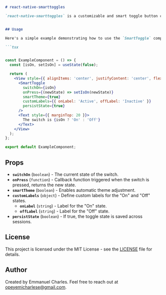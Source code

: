 

```markdown
# react-native-smarttoggles

`react-native-smarttoggles` is a customizable and smart toggle button component for React Native. It offers various customization options, including themes, custom labels, and persistent state handling.


## Usage

Here's a simple example demonstrating how to use the `SmartToggle` component in your React Native project:

```tsx


const ExampleComponent = () => {
  const [isOn, setIsOn] = useState(false);

  return (
    <View style={{ alignItems: 'center', justifyContent: 'center', flex: 1 }}>
      <SmartToggle
        switchOn={isOn}
        onPress={(newState) => setIsOn(newState)}
        smartTheme={true}
        customLabels={{ onLabel: 'Active', offLabel: 'Inactive' }}
        persistState={true}
      />
      <Text style={{ marginTop: 20 }}>
        The switch is {isOn ? 'On' : 'Off'}
      </Text>
    </View>
  );
};

export default ExampleComponent;
```

## Props

- **`switchOn`** (`boolean`) - The current state of the switch.
- **`onPress`** (`function`) - Callback function triggered when the switch is pressed, returns the new state.
- **`smartTheme`** (`boolean`) - Enables automatic theme adjustment.
- **`customLabels`** (`object`) - Define custom labels for the "On" and "Off" states.
  - **`onLabel`** (`string`) - Label for the "On" state.
  - **`offLabel`** (`string`) - Label for the "Off" state.
- **`persistState`** (`boolean`) - If true, the toggle state is saved across sessions.

## License

This project is licensed under the MIT License - see the [LICENSE](LICENSE) file for details.

## Author

Created by Emmanuel Charles. Feel free to reach out at [opeyemicharlese@gmail.com](mailto:opeyemicharlese@gmail.com).
```


